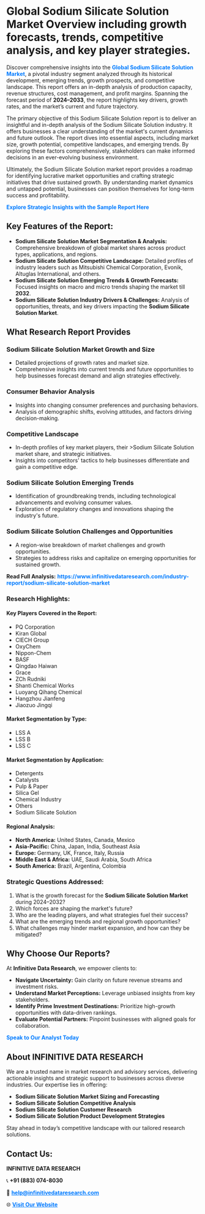 <h1>Global Sodium Silicate Solution Market Overview including growth forecasts, trends, competitive analysis, and key player strategies.</h1>
<p>
Discover comprehensive insights into the 
<a href="https://www.infinitivedataresearch.com/industry-report/sodium-silicate-solution-market" rel="dofollow" style="color: #007BFF; text-decoration: none;"><strong>Global Sodium Silicate Solution Market</strong></a>, a pivotal industry segment analyzed through its historical development, emerging trends, growth prospects, and competitive landscape. This report offers an in-depth analysis of production capacity, revenue structures, cost management, and profit margins. Spanning the forecast period of <strong>2024–2033</strong>, the report highlights key drivers, growth rates, and the market’s current and future trajectory.
</p>
<p>
The primary objective of this Sodium Silicate Solution report is to deliver an insightful and in-depth analysis of the Sodium Silicate Solution industry. It offers businesses a clear understanding of the market's current dynamics and future outlook. The report dives into essential aspects, including market size, growth potential, competitive landscapes, and emerging trends. By exploring these factors comprehensively, stakeholders can make informed decisions in an ever-evolving business environment.
</p>
<p>
Ultimately, the Sodium Silicate Solution market report provides a roadmap for identifying lucrative market opportunities and crafting strategic initiatives that drive sustained growth. By understanding market dynamics and untapped potential, businesses can position themselves for long-term success and profitability.
</p>
<p>
<a href="https://www.infinitivedataresearch.com/request-sample/reportId=111876" style="color: #007BFF; text-decoration: none;"><strong>Explore Strategic Insights with the Sample Report Here</strong></a>
</p>

<h2>Key Features of the Report:</h2>
<ul>
<li><strong>Sodium Silicate Solution Market Segmentation & Analysis:</strong> Comprehensive breakdown of global market shares across product types, applications, and regions.</li>
<li><strong>Sodium Silicate Solution Competitive Landscape:</strong> Detailed profiles of industry leaders such as Mitsubishi Chemical Corporation, Evonik, Altuglas International, and others.</li>
<li><strong>Sodium Silicate Solution Emerging Trends & Growth Forecasts:</strong> Focused insights on macro and micro trends shaping the market till <strong>2032</strong>.</li>
<li><strong>Sodium Silicate Solution Industry Drivers & Challenges:</strong> Analysis of opportunities, threats, and key drivers impacting the <strong>Sodium Silicate Solution Market</strong>.</li>
</ul>

<h2>What Research Report Provides</h2>
<h3>Sodium Silicate Solution Market Growth and Size</h3>
<ul>
<li>Detailed projections of growth rates and market size.</li>
<li>Comprehensive insights into current trends and future opportunities to help businesses forecast demand and align strategies effectively.</li>
</ul>

<h3>Consumer Behavior Analysis</h3>
<ul>
<li>Insights into changing consumer preferences and purchasing behaviors.</li>
<li>Analysis of demographic shifts, evolving attitudes, and factors driving decision-making.</li>
</ul>

<h3>Competitive Landscape</h3>
<ul>
<li>In-depth profiles of key market players, their >Sodium Silicate Solution market share, and strategic initiatives.</li>
<li>Insights into competitors' tactics to help businesses differentiate and gain a competitive edge.</li>
</ul>

<h3>Sodium Silicate Solution Emerging Trends</h3>
<ul>
<li>Identification of groundbreaking trends, including technological advancements and evolving consumer values.</li>
<li>Exploration of regulatory changes and innovations shaping the industry's future.</li>
</ul>

<h3>Sodium Silicate Solution Challenges and Opportunities</h3>
<ul>
<li>A region-wise breakdown of market challenges and growth opportunities.</li>
<li>Strategies to address risks and capitalize on emerging opportunities for sustained growth.</li>
</ul>
<p><strong>Read Full Analysis:</strong> <a href="https://www.infinitivedataresearch.com/industry-report/sodium-silicate-solution-market" rel="dofollow" style="color: #007BFF; text-decoration: none;"><strong>https://www.infinitivedataresearch.com/industry-report/sodium-silicate-solution-market</strong></a></p>
<h3>Research Highlights:</h3>
<h4>Key Players Covered in the Report:</h4>
<ul><li>PQ Corporation</li><li>Kiran Global</li><li>CIECH Group</li><li>OxyChem</li><li>Nippon-Chem</li><li>BASF</li><li>Qingdao Haiwan</li><li>Grace</li><li>ZCh Rudniki</li><li>Shanti Chemical Works</li><li>Luoyang Qihang Chemical</li><li>Hangzhou Jianfeng</li><li>Jiaozuo Jingqi</li></ul>
<h4>Market Segmentation by Type:</h4>
<ul><li>LSS A</li><li>LSS B</li><li>LSS C</li></ul>
<h4>Market Segmentation by Application:</h4>
<ul><li>Detergents</li><li>Catalysts</li><li>Pulp &amp; Paper</li><li>Silica Gel</li><li>Chemical Industry</li><li>Others</li><li>Sodium Silicate Solution</li></ul>

<h4>Regional Analysis:</h4>
<ul>
<li><strong>North America:</strong> United States, Canada, Mexico</li>
<li><strong>Asia-Pacific:</strong> China, Japan, India, Southeast Asia</li>
<li><strong>Europe:</strong> Germany, UK, France, Italy, Russia</li>
<li><strong>Middle East & Africa:</strong> UAE, Saudi Arabia, South Africa</li>
<li><strong>South America:</strong> Brazil, Argentina, Colombia</li>
</ul>

<h3>Strategic Questions Addressed:</h3>
<ol>
<li>What is the growth forecast for the <strong>Sodium Silicate Solution Market</strong> during 2024–2032?</li>
<li>Which forces are shaping the market's future?</li>
<li>Who are the leading players, and what strategies fuel their success?</li>
<li>What are the emerging trends and regional growth opportunities?</li>
<li>What challenges may hinder market expansion, and how can they be mitigated?</li>
</ol>

<h2>Why Choose Our Reports?</h2>
<p>At <strong>Infinitive Data Research</strong>, we empower clients to:</p>
<ul>
<li><strong>Navigate Uncertainty:</strong> Gain clarity on future revenue streams and investment risks.</li>
<li><strong>Understand Market Perceptions:</strong> Leverage unbiased insights from key stakeholders.</li>
<li><strong>Identify Prime Investment Destinations:</strong> Prioritize high-growth opportunities with data-driven rankings.</li>
<li><strong>Evaluate Potential Partners:</strong> Pinpoint businesses with aligned goals for collaboration.</li>
</ul>
<p><a href="https://www.infinitivedataresearch.com/industry-report/sodium-silicate-solution-market" rel="dofollow" style="color: #007BFF; text-decoration: none;"><strong>Speak to Our Analyst Today</strong></a></p>

<h2>About INFINITIVE DATA RESEARCH</h2>
<p>We are a trusted name in market research and advisory services, delivering actionable insights and strategic support to businesses across diverse industries. Our expertise lies in offering:</p>
<ul>
<li><strong>Sodium Silicate Solution Market Sizing and Forecasting</strong></li>
<li><strong>Sodium Silicate Solution Competitive Analysis</strong></li>
<li><strong>Sodium Silicate Solution Customer Research</strong></li>
<li><strong>Sodium Silicate Solution Product Development Strategies</strong></li>
</ul>
<p>Stay ahead in today’s competitive landscape with our tailored research solutions.</p>

<h2>Contact Us:</h2>
<p><strong>INFINITIVE DATA RESEARCH</strong></p>
<p>📞 <strong>+91 (883) 074-8030</strong></p>
<p>📧 <strong><a href="mailto:help@infinitivedataresearch.com" style="color: #007BFF;">help@infinitivedataresearch.com</a></strong></p>
<p>🌐 <strong><a href="https://www.infinitivedataresearch.com" rel="dofollow" style="color: #007BFF;">Visit Our Website</a></strong></p>